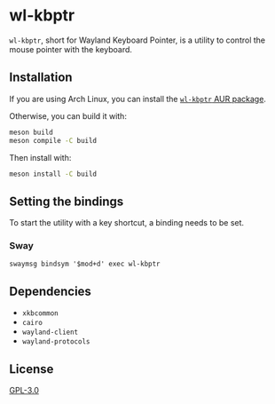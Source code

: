# wl-kbptr

`wl-kbptr`, short for Wayland Keyboard Pointer, is a utility to control the mouse pointer with the keyboard.

## Installation

If you are using Arch Linux, you can install the [`wl-kbptr` AUR package](https://aur.archlinux.org/packages/wl-kbptr).

Otherwise, you can build it with:

```bash
meson build
meson compile -C build
```

Then install with:

```bash
meson install -C build
```

## Setting the bindings

To start the utility with a key shortcut, a binding needs to be set.

### Sway

```
swaymsg bindsym '$mod+d' exec wl-kbptr
```

## Dependencies

- `xkbcommon`
- `cairo`
- `wayland-client`
- `wayland-protocols`


## License

[GPL-3.0](./LICENSE)
